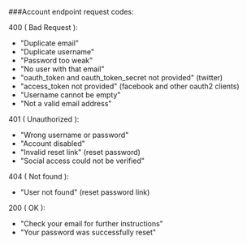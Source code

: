 ###Account endpoint request codes:

400 ( Bad Request ):

* "Duplicate email"
* "Duplicate username"
* "Password too weak"
* "No user with that email"
* "oauth_token and oauth_token_secret not provided" (twitter)
* "access_token not provided" (facebook and other oauth2 clients)
* "Username cannot be empty"
* "Not a valid email address"

401 ( Unauthorized ):

* "Wrong username or password"
* "Account disabled"
* "Invalid reset link" (reset password)
* "Social access could not be verified"


404 ( Not found ):

* "User not found"  (reset password link)


200 ( OK ):

* "Check your email for further instructions"
* "Your password was successfully reset"
